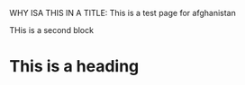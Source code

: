 
WHY ISA THIS IN A TITLE: This is a test page for afghanistan

THis is a second block

# This is a heading
